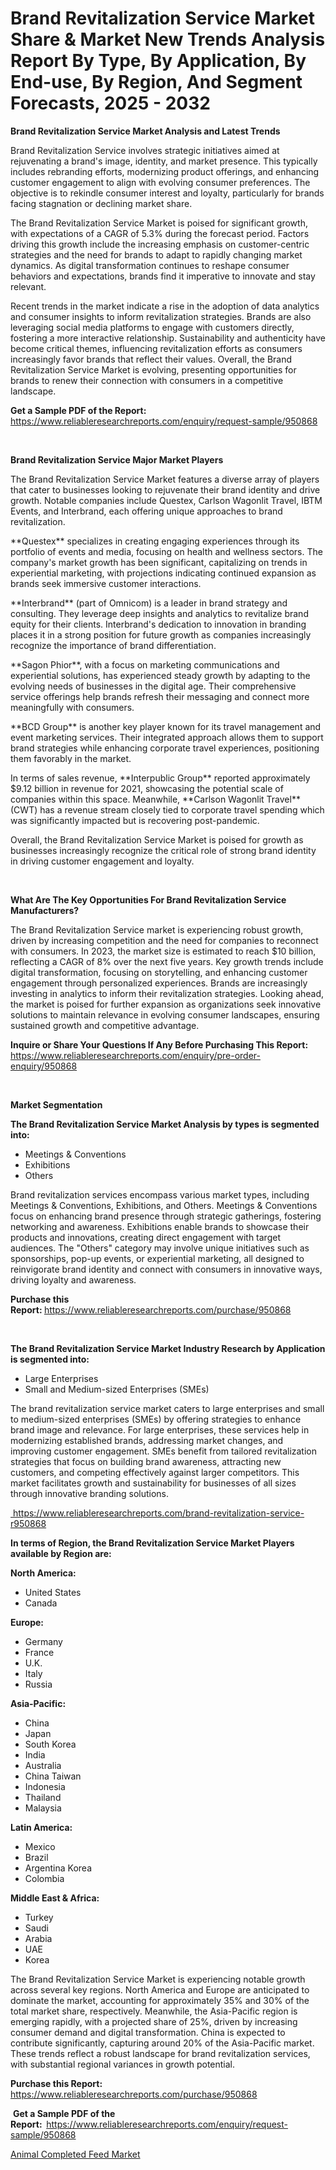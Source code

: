 <p><h1>Brand Revitalization Service Market Share & Market New Trends Analysis Report By Type, By Application, By End-use, By Region, And Segment Forecasts, 2025 - 2032</h1></p><p><strong>Brand Revitalization Service Market Analysis and Latest Trends</strong></p>
<p><p>Brand Revitalization Service involves strategic initiatives aimed at rejuvenating a brand's image, identity, and market presence. This typically includes rebranding efforts, modernizing product offerings, and enhancing customer engagement to align with evolving consumer preferences. The objective is to rekindle consumer interest and loyalty, particularly for brands facing stagnation or declining market share.</p><p>The Brand Revitalization Service Market is poised for significant growth, with expectations of a CAGR of 5.3% during the forecast period. Factors driving this growth include the increasing emphasis on customer-centric strategies and the need for brands to adapt to rapidly changing market dynamics. As digital transformation continues to reshape consumer behaviors and expectations, brands find it imperative to innovate and stay relevant.</p><p>Recent trends in the market indicate a rise in the adoption of data analytics and consumer insights to inform revitalization strategies. Brands are also leveraging social media platforms to engage with customers directly, fostering a more interactive relationship. Sustainability and authenticity have become critical themes, influencing revitalization efforts as consumers increasingly favor brands that reflect their values. Overall, the Brand Revitalization Service Market is evolving, presenting opportunities for brands to renew their connection with consumers in a competitive landscape.</p></p>
<p><strong>Get a Sample PDF of the Report:&nbsp;</strong> <a href="https://www.reliableresearchreports.com/enquiry/request-sample/950868?utm_campaign=3111&utm_medium=2&utm_source=Github&utm_content=ia&utm_term=08032025&utm_id=brand-revitalization-service">https://www.reliableresearchreports.com/enquiry/request-sample/950868</a></p>
<p>&nbsp;</p>
<p><strong>Brand Revitalization Service Major Market Players</strong></p>
<p><p>The Brand Revitalization Service Market features a diverse array of players that cater to businesses looking to rejuvenate their brand identity and drive growth. Notable companies include Questex, Carlson Wagonlit Travel, IBTM Events, and Interbrand, each offering unique approaches to brand revitalization.</p><p>**Questex** specializes in creating engaging experiences through its portfolio of events and media, focusing on health and wellness sectors. The company's market growth has been significant, capitalizing on trends in experiential marketing, with projections indicating continued expansion as brands seek immersive customer interactions.</p><p>**Interbrand** (part of Omnicom) is a leader in brand strategy and consulting. They leverage deep insights and analytics to revitalize brand equity for their clients. Interbrand's dedication to innovation in branding places it in a strong position for future growth as companies increasingly recognize the importance of brand differentiation.</p><p>**Sagon Phior**, with a focus on marketing communications and experiential solutions, has experienced steady growth by adapting to the evolving needs of businesses in the digital age. Their comprehensive service offerings help brands refresh their messaging and connect more meaningfully with consumers.</p><p>**BCD Group** is another key player known for its travel management and event marketing services. Their integrated approach allows them to support brand strategies while enhancing corporate travel experiences, positioning them favorably in the market.</p><p>In terms of sales revenue, **Interpublic Group** reported approximately $9.12 billion in revenue for 2021, showcasing the potential scale of companies within this space. Meanwhile, **Carlson Wagonlit Travel** (CWT) has a revenue stream closely tied to corporate travel spending which was significantly impacted but is recovering post-pandemic.</p><p>Overall, the Brand Revitalization Service Market is poised for growth as businesses increasingly recognize the critical role of strong brand identity in driving customer engagement and loyalty.</p></p>
<p>&nbsp;</p>
<p><strong>What Are The Key Opportunities For Brand Revitalization Service Manufacturers?</strong></p>
<p><p>The Brand Revitalization Service market is experiencing robust growth, driven by increasing competition and the need for companies to reconnect with consumers. In 2023, the market size is estimated to reach $10 billion, reflecting a CAGR of 8% over the next five years. Key growth trends include digital transformation, focusing on storytelling, and enhancing customer engagement through personalized experiences. Brands are increasingly investing in analytics to inform their revitalization strategies. Looking ahead, the market is poised for further expansion as organizations seek innovative solutions to maintain relevance in evolving consumer landscapes, ensuring sustained growth and competitive advantage.</p></p>
<p><strong>Inquire or Share Your Questions If Any Before Purchasing This Report:</strong> <a href="https://www.reliableresearchreports.com/enquiry/pre-order-enquiry/950868?utm_campaign=3111&utm_medium=2&utm_source=Github&utm_content=ia&utm_term=08032025&utm_id=brand-revitalization-service">https://www.reliableresearchreports.com/enquiry/pre-order-enquiry/950868</a></p>
<p>&nbsp;</p>
<p><strong>Market Segmentation</strong></p>
<p><strong>The Brand Revitalization Service Market Analysis by types is segmented into:</strong></p>
<p><ul><li>Meetings & Conventions</li><li>Exhibitions</li><li>Others</li></ul></p>
<p><p>Brand revitalization services encompass various market types, including Meetings & Conventions, Exhibitions, and Others. Meetings & Conventions focus on enhancing brand presence through strategic gatherings, fostering networking and awareness. Exhibitions enable brands to showcase their products and innovations, creating direct engagement with target audiences. The "Others" category may involve unique initiatives such as sponsorships, pop-up events, or experiential marketing, all designed to reinvigorate brand identity and connect with consumers in innovative ways, driving loyalty and awareness.</p></p>
<p><strong>Purchase this Report:&nbsp;</strong><a href="https://www.reliableresearchreports.com/purchase/950868?utm_campaign=3111&utm_medium=2&utm_source=Github&utm_content=ia&utm_term=08032025&utm_id=brand-revitalization-service">https://www.reliableresearchreports.com/purchase/950868</a></p>
<p>&nbsp;</p>
<p><strong>The Brand Revitalization Service Market Industry Research by Application is segmented into:</strong></p>
<p><ul><li>Large Enterprises</li><li>Small and Medium-sized Enterprises (SMEs)</li></ul></p>
<p><p>The brand revitalization service market caters to large enterprises and small to medium-sized enterprises (SMEs) by offering strategies to enhance brand image and relevance. For large enterprises, these services help in modernizing established brands, addressing market changes, and improving customer engagement. SMEs benefit from tailored revitalization strategies that focus on building brand awareness, attracting new customers, and competing effectively against larger competitors. This market facilitates growth and sustainability for businesses of all sizes through innovative branding solutions.</p></p>
<p><a href="https://www.reliableresearchreports.com/brand-revitalization-service-r950868?utm_campaign=3111&utm_medium=2&utm_source=Github&utm_content=ia&utm_term=08032025&utm_id=brand-revitalization-service">&nbsp;https://www.reliableresearchreports.com/brand-revitalization-service-r950868</a></p>
<p><strong>In terms of Region, the Brand Revitalization Service Market Players available by Region are:</strong></p>
<p>
    <p> <strong> North America: </strong>
        <ul>
            <li>United States</li>
            <li>Canada</li>
        </ul>
        </p> 
    <p> <strong> Europe: </strong>
        <ul>
            <li>Germany</li>
            <li>France</li>
            <li>U.K.</li>
            <li>Italy</li>
            <li>Russia</li>
        </ul>
        </p> 
    <p> <strong> Asia-Pacific: </strong>
        <ul>
            <li>China</li>
            <li>Japan</li>
            <li>South Korea</li>
            <li>India</li>
            <li>Australia</li>
            <li>China Taiwan</li>
            <li>Indonesia</li>
            <li>Thailand</li>
            <li>Malaysia</li>
        </ul>
        </p> 
    <p> <strong> Latin America: </strong>
        <ul>
            <li>Mexico</li>
            <li>Brazil</li>
            <li>Argentina Korea</li>
            <li>Colombia</li>
        </ul>
        </p> 
    <p> <strong> Middle East & Africa: </strong>
        <ul>
            <li>Turkey</li>
            <li>Saudi</li>
            <li>Arabia</li>
            <li>UAE</li>
            <li>Korea</li>
        </ul>
    </p>
    </p>
<p><p>The Brand Revitalization Service Market is experiencing notable growth across several key regions. North America and Europe are anticipated to dominate the market, accounting for approximately 35% and 30% of the total market share, respectively. Meanwhile, the Asia-Pacific region is emerging rapidly, with a projected share of 25%, driven by increasing consumer demand and digital transformation. China is expected to contribute significantly, capturing around 20% of the Asia-Pacific market. These trends reflect a robust landscape for brand revitalization services, with substantial regional variances in growth potential.</p></p>
<p><strong>Purchase this Report: </strong><a href="https://www.reliableresearchreports.com/purchase/950868?utm_campaign=3111&utm_medium=2&utm_source=Github&utm_content=ia&utm_term=08032025&utm_id=brand-revitalization-service">https://www.reliableresearchreports.com/purchase/950868</a></p>
<p>&nbsp;<strong>Get a Sample PDF of the Report:&nbsp;&nbsp;</strong><a href="https://www.reliableresearchreports.com/enquiry/request-sample/950868?utm_campaign=3111&utm_medium=2&utm_source=Github&utm_content=ia&utm_term=08032025&utm_id=brand-revitalization-service">https://www.reliableresearchreports.com/enquiry/request-sample/950868</a></p>
<p><strong></strong></p>
<p><p><a href="https://github.com/sapsaidamary/Market-Research-Report-List-1/blob/main/animal-completed-feed-market.md?utm_campaign=3111&utm_medium=2&utm_source=Github&utm_content=ia&utm_term=08032025&utm_id=brand-revitalization-service">Animal Completed Feed Market</a></p></p>